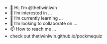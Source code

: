 - 👋 Hi, I’m @thetlwinlwin
- 👀 I’m interested in ...
- 🌱 I’m currently learning ...
- 💞️ I’m looking to collaborate on ...
- 📫 How to reach me ...
- check out thetlwinlwin.github.io/pockmequiz
<!---
thetlwinlwin/thetlwinlwin is a ✨ special ✨ repository because its `README.md` (this file) appears on your GitHub profile.
You can click the Preview link to take a look at your changes.
--->
